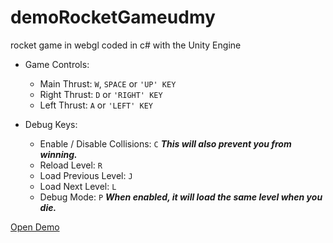 # demoRocketGameudmy
rocket game in webgl coded in c# with the Unity Engine

* Game Controls:
  * Main Thrust: ```W```, ```SPACE``` or ```'UP' KEY```
  * Right Thrust: ```D``` or ```'RIGHT' KEY```
  * Left Thrust: ```A``` or ```'LEFT' KEY```

* Debug Keys:
  * Enable / Disable Collisions: ```C``` **_This will also prevent you from winning._**
  * Reload Level: ```R```
  * Load Previous Level: ```J```
  * Load Next Level: ```L```
  * Debug Mode: ```P``` **_When enabled, it will load the same level when you die._**

[Open Demo](https://TrevCan.github.io/demoRocketGameudmy/demo_webGL/devBuild/index.html)
